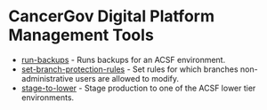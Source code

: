 # CancerGov Digital Platform Management Tools

* [run-backups](run-backups) - Runs backups for an ACSF environment.
* [set-branch-protection-rules](set-branch-protection-rules) - Set rules for which branches non-administrative users are allowed to modify.
* [stage-to-lower](stage-to-lower) - Stage production to one of the ACSF lower tier environments.